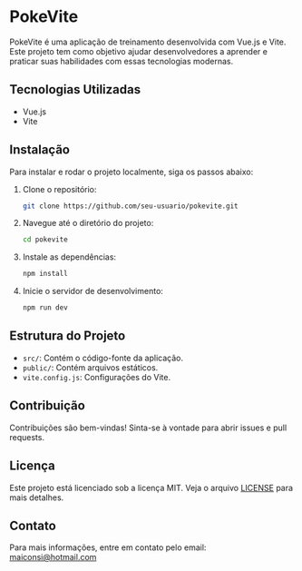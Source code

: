 # PokeVite

PokeVite é uma aplicação de treinamento desenvolvida com Vue.js e Vite. Este projeto tem como objetivo ajudar desenvolvedores a aprender e praticar suas habilidades com essas tecnologias modernas.

## Tecnologias Utilizadas

- Vue.js
- Vite

## Instalação

Para instalar e rodar o projeto localmente, siga os passos abaixo:

1. Clone o repositório:
    ```bash
    git clone https://github.com/seu-usuario/pokevite.git
    ```
2. Navegue até o diretório do projeto:
    ```bash
    cd pokevite
    ```
3. Instale as dependências:
    ```bash
    npm install
    ```
4. Inicie o servidor de desenvolvimento:
    ```bash
    npm run dev
    ```

## Estrutura do Projeto

- `src/`: Contém o código-fonte da aplicação.
- `public/`: Contém arquivos estáticos.
- `vite.config.js`: Configurações do Vite.

## Contribuição

Contribuições são bem-vindas! Sinta-se à vontade para abrir issues e pull requests.

## Licença

Este projeto está licenciado sob a licença MIT. Veja o arquivo [LICENSE](LICENSE) para mais detalhes.

## Contato

Para mais informações, entre em contato pelo email: maiconsi@hotmail.com
